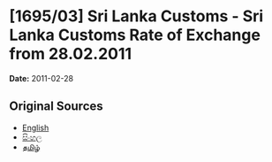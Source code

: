 # [1695/03] Sri Lanka Customs - Sri Lanka Customs Rate of Exchange from 28.02.2011

**Date:** 2011-02-28

## Original Sources

- [English](https://documents.gov.lk/view/extra-gazettes/2011/2/1695-03_E.pdf)
- [සිංහල](https://documents.gov.lk/view/extra-gazettes/2011/2/1695-03_S.pdf)
- [தமிழ்](https://documents.gov.lk/view/extra-gazettes/2011/2/1695-03_T.pdf)
